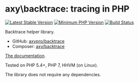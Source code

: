 # axy\backtrace: tracing in PHP

[![Latest Stable Version](https://img.shields.io/packagist/v/axy/backtrace.svg?style=flat-square)](https://packagist.org/packages/axy/backtrace)
[![Minimum PHP Version](https://img.shields.io/badge/php-%3E%3D%205.4-8892BF.svg?style=flat-square)](https://php.net/)
[![Build Status](https://img.shields.io/travis/axypro/backtrace/master.svg?style=flat-square)](https://travis-ci.org/axypro/backtrace)

Backtrace helper library.

 * GitHub: [axypro/backtrace](https://github.com/axypro/backtrace)
 * Composer: [axy/backtrace](https://packagist.org/packages/axy/backtrace)

[The documentation](https://github.com/axypro/backtrace/blob/master/doc/README.md).

Tested on PHP 5.4+, PHP 7, HHVM (on Linux).

The library does not require any dependencies.
